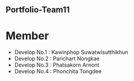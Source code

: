## Portfolio-Team11
# Member
- Develop No.1 : Kawinphop Suwatwisutthikhun
- Develop No.2 : Parichart Nongkae
- Develop No.3 : Phatsakorn Arnont
- Develop No.4 : Phonchita Tongdee